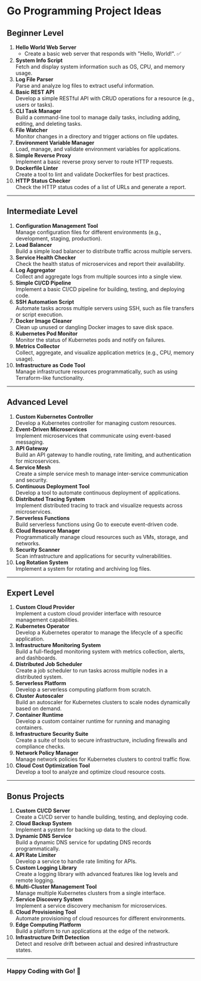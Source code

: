 ﻿# Go Programming Project Ideas

## Beginner Level
1. **Hello World Web Server** 
   - Create a basic web server that responds with "Hello, World!". ✅
2. **System Info Script**  
   Fetch and display system information such as OS, CPU, and memory usage.
3. **Log File Parser**  
   Parse and analyze log files to extract useful information.
4. **Basic REST API**  
   Develop a simple RESTful API with CRUD operations for a resource (e.g., users or tasks).
5. **CLI Task Manager**  
   Build a command-line tool to manage daily tasks, including adding, editing, and deleting tasks.
6. **File Watcher**  
   Monitor changes in a directory and trigger actions on file updates.
7. **Environment Variable Manager**  
   Load, manage, and validate environment variables for applications.
8. **Simple Reverse Proxy**  
   Implement a basic reverse proxy server to route HTTP requests.
9. **Dockerfile Linter**  
   Create a tool to lint and validate Dockerfiles for best practices.
10. **HTTP Status Checker**  
    Check the HTTP status codes of a list of URLs and generate a report.

---

## Intermediate Level
1. **Configuration Management Tool**  
   Manage configuration files for different environments (e.g., development, staging, production).
2. **Load Balancer**  
   Build a simple load balancer to distribute traffic across multiple servers.
3. **Service Health Checker**  
   Check the health status of microservices and report their availability.
4. **Log Aggregator**  
   Collect and aggregate logs from multiple sources into a single view.
5. **Simple CI/CD Pipeline**  
   Implement a basic CI/CD pipeline for building, testing, and deploying code.
6. **SSH Automation Script**  
   Automate tasks across multiple servers using SSH, such as file transfers or script execution.
7. **Docker Image Cleaner**  
   Clean up unused or dangling Docker images to save disk space.
8. **Kubernetes Pod Monitor**  
   Monitor the status of Kubernetes pods and notify on failures.
9. **Metrics Collector**  
   Collect, aggregate, and visualize application metrics (e.g., CPU, memory usage).
10. **Infrastructure as Code Tool**  
    Manage infrastructure resources programmatically, such as using Terraform-like functionality.

---

## Advanced Level
1. **Custom Kubernetes Controller**  
   Develop a Kubernetes controller for managing custom resources.
2. **Event-Driven Microservices**  
   Implement microservices that communicate using event-based messaging.
3. **API Gateway**  
   Build an API gateway to handle routing, rate limiting, and authentication for microservices.
4. **Service Mesh**  
   Create a simple service mesh to manage inter-service communication and security.
5. **Continuous Deployment Tool**  
   Develop a tool to automate continuous deployment of applications.
6. **Distributed Tracing System**  
   Implement distributed tracing to track and visualize requests across microservices.
7. **Serverless Functions**  
   Build serverless functions using Go to execute event-driven code.
8. **Cloud Resource Manager**  
   Programmatically manage cloud resources such as VMs, storage, and networks.
9. **Security Scanner**  
   Scan infrastructure and applications for security vulnerabilities.
10. **Log Rotation System**  
    Implement a system for rotating and archiving log files.

---

## Expert Level
1. **Custom Cloud Provider**  
   Implement a custom cloud provider interface with resource management capabilities.
2. **Kubernetes Operator**  
   Develop a Kubernetes operator to manage the lifecycle of a specific application.
3. **Infrastructure Monitoring System**  
   Build a full-fledged monitoring system with metrics collection, alerts, and dashboards.
4. **Distributed Job Scheduler**  
   Create a job scheduler to run tasks across multiple nodes in a distributed system.
5. **Serverless Platform**  
   Develop a serverless computing platform from scratch.
6. **Cluster Autoscaler**  
   Build an autoscaler for Kubernetes clusters to scale nodes dynamically based on demand.
7. **Container Runtime**  
   Develop a custom container runtime for running and managing containers.
8. **Infrastructure Security Suite**  
   Create a suite of tools to secure infrastructure, including firewalls and compliance checks.
9. **Network Policy Manager**  
   Manage network policies for Kubernetes clusters to control traffic flow.
10. **Cloud Cost Optimization Tool**  
    Develop a tool to analyze and optimize cloud resource costs.

---

## Bonus Projects
1. **Custom CI/CD Server**  
   Create a CI/CD server to handle building, testing, and deploying code.
2. **Cloud Backup System**  
   Implement a system for backing up data to the cloud.
3. **Dynamic DNS Service**  
   Build a dynamic DNS service for updating DNS records programmatically.
4. **API Rate Limiter**  
   Develop a service to handle rate limiting for APIs.
5. **Custom Logging Library**  
   Create a logging library with advanced features like log levels and remote logging.
6. **Multi-Cluster Management Tool**  
   Manage multiple Kubernetes clusters from a single interface.
7. **Service Discovery System**  
   Implement a service discovery mechanism for microservices.
8. **Cloud Provisioning Tool**  
   Automate provisioning of cloud resources for different environments.
9. **Edge Computing Platform**  
   Build a platform to run applications at the edge of the network.
10. **Infrastructure Drift Detection**  
    Detect and resolve drift between actual and desired infrastructure states.

---

### Happy Coding with Go! 🎉
